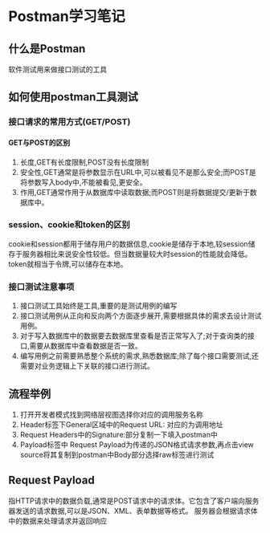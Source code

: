 # Postman学习笔记

## 什么是Postman

软件测试用来做接口测试的工具

## 如何使用postman工具测试

### 接口请求的常用方式(GET/POST)

#### GET与POST的区别

1. 长度,GET有长度限制,POST没有长度限制
2. 安全性,GET通常是将参数显示在URL中,可以被看见不是那么安全;而POST是将参数写入body中,不能被看见,更安全。
3. 作用,GET通常作用于从数据库中读取数据;而POST则是将数据提交/更新于数据库中。

### session、cookie和token的区别

cookie和session都用于储存用户的数据信息,cookie是储存于本地,较session储存于服务器相比来说安全性较低。但当数据量较大时session的性能就会降低。token就相当于令牌,可以储存在本地。

### 接口测试注意事项

1. 接口测试工具始终是工具,重要的是测试用例的编写
2. 接口测试用例从正向和反向两个方面逐步展开,需要根据具体的需求去设计测试用例。
3. 对于写入数据库中的数据要去数据库里查看是否正常写入了;对于查询类的接口,需要从数据库中查看数据是否一致。
4. 编写用例之前需要熟悉整个系统的需求,熟悉数据库;除了每个接口需要测试,还需要对业务逻辑上下关联的接口进行测试。

## 流程举例

1. 打开开发者模式找到网络层视图选择你对应的调用服务名称
2. Header标签下General区域中的Request URL: 对应的为调用地址
3. Request Headers中的Signature:部分复制一下填入postman中
4. Payload标签中 Request Payload为传递的JSON格式请求参数,再点击view source将其复制到postman中Body部分选择raw标签进行测试

## Request Payload

指HTTP请求中的数据负载,通常是POST请求中的请求体。它包含了客户端向服务器发送的请求数据,可以是JSON、XML、表单数据等格式。
服务器会根据请求体中的数据来处理请求并返回响应

